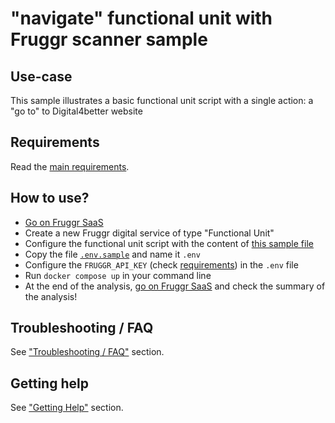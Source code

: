 # "navigate" functional unit with Fruggr scanner sample

## Use-case

This sample illustrates a basic functional unit script with a single action: a "go to" to Digital4better website

## Requirements

Read the [main requirements](../#requirements).

## How to use?

- [Go on Fruggr SaaS](https://www.fruggr.io/app)
- Create a new Fruggr digital service of type "Functional Unit"
- Configure the functional unit script with the content of [this sample file](sample-funit-script.json)
- Copy the file [`.env.sample`](.env.sample) and name it `.env`
- Configure the `FRUGGR_API_KEY` (check [requirements](#requirements)) in the `.env` file
- Run `docker compose up` in your command line
- At the end of the analysis, [go on Fruggr SaaS](https://www.fruggr.io/app) and check the summary of the analysis!

## Troubleshooting / FAQ

See ["Troubleshooting / FAQ"](../#troubleshooting-faq) section.

## Getting help

See ["Getting Help"](../#getting-help) section.
